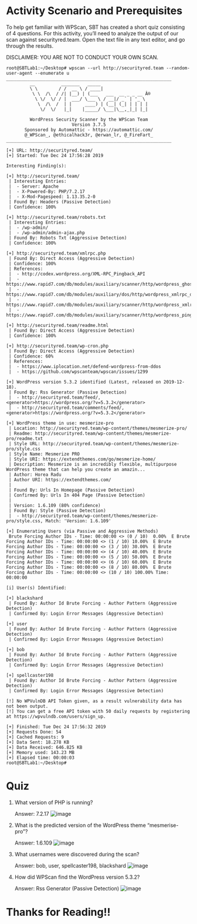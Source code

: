 # Activity Scenario and Prerequisites 
To help get familiar with WPScan, SBT has created a short quiz consisting of 4 questions. For this activity, you’ll need to analyze the output of our scan against securityred.team. Open the text file in any text editor, and go through the results. 

DISCLAIMER: YOU ARE NOT TO CONDUCT YOUR OWN SCAN.
```
root@SBTLab1:~/Desktop# wpscan --url http://securityred.team --random-user-agent --enumerate u
_______________________________________________________________
         __          _______   _____
         \ \        / /  __ \ / ____|
          \ \  /\  / /| |__) | (___   ___  __ _ _ __ Â®
           \ \/  \/ / |  ___/ \___ \ / __|/ _` | '_ \
            \  /\  /  | |     ____) | (__| (_| | | | |
             \/  \/   |_|    |_____/ \___|\__,_|_| |_|

         WordPress Security Scanner by the WPScan Team
                         Version 3.7.5
       Sponsored by Automattic - https://automattic.com/
       @_WPScan_, @ethicalhack3r, @erwan_lr, @_FireFart_
_______________________________________________________________

[+] URL: http://securityred.team/
[+] Started: Tue Dec 24 17:56:28 2019

Interesting Finding(s):

[+] http://securityred.team/
 | Interesting Entries:
 |  - Server: Apache
 |  - X-Powered-By: PHP/7.2.17
 |  - X-Mod-Pagespeed: 1.13.35.2-0
 | Found By: Headers (Passive Detection)
 | Confidence: 100%

[+] http://securityred.team/robots.txt
 | Interesting Entries:
 |  - /wp-admin/
 |  - /wp-admin/admin-ajax.php
 | Found By: Robots Txt (Aggressive Detection)
 | Confidence: 100%

[+] http://securityred.team/xmlrpc.php
 | Found By: Direct Access (Aggressive Detection)
 | Confidence: 100%
 | References:
 |  - http://codex.wordpress.org/XML-RPC_Pingback_API
 |  - https://www.rapid7.com/db/modules/auxiliary/scanner/http/wordpress_ghost_scanner
 |  - https://www.rapid7.com/db/modules/auxiliary/dos/http/wordpress_xmlrpc_dos
 |  - https://www.rapid7.com/db/modules/auxiliary/scanner/http/wordpress_xmlrpc_login
 |  - https://www.rapid7.com/db/modules/auxiliary/scanner/http/wordpress_pingback_access

[+] http://securityred.team/readme.html
 | Found By: Direct Access (Aggressive Detection)
 | Confidence: 100%

[+] http://securityred.team/wp-cron.php
 | Found By: Direct Access (Aggressive Detection)
 | Confidence: 60%
 | References:
 |  - https://www.iplocation.net/defend-wordpress-from-ddos
 |  - https://github.com/wpscanteam/wpscan/issues/1299

[+] WordPress version 5.3.2 identified (Latest, released on 2019-12-18).
 | Found By: Rss Generator (Passive Detection)
 |  - http://securityred.team/feed/, <generator>https://wordpress.org/?v=5.3.2</generator>
 |  - http://securityred.team/comments/feed/, <generator>https://wordpress.org/?v=5.3.2</generator>

[+] WordPress theme in use: mesmerize-pro
 | Location: http://securityred.team/wp-content/themes/mesmerize-pro/
 | Readme: http://securityred.team/wp-content/themes/mesmerize-pro/readme.txt
 | Style URL: http://securityred.team/wp-content/themes/mesmerize-pro/style.css
 | Style Name: Mesmerize PRO
 | Style URI: https://extendthemes.com/go/mesmerize-home/
 | Description: Mesmerize is an incredibly flexible, multipurpose WordPress theme that can help you create an amazin...
 | Author: Horea Radu
 | Author URI: https://extendthemes.com/
 |
 | Found By: Urls In Homepage (Passive Detection)
 | Confirmed By: Urls In 404 Page (Passive Detection)
 |
 | Version: 1.6.109 (80% confidence)
 | Found By: Style (Passive Detection)
 |  - http://securityred.team/wp-content/themes/mesmerize-pro/style.css, Match: 'Version: 1.6.109'

[+] Enumerating Users (via Passive and Aggressive Methods)
 Brute Forcing Author IDs - Time: 00:00:00 <> (0 / 10)  0.00%  E Brute Forcing Author IDs - Time: 00:00:00 <> (1 / 10) 10.00%  E Brute Forcing Author IDs - Time: 00:00:00 <> (3 / 10) 30.00%  E Brute Forcing Author IDs - Time: 00:00:00 <> (4 / 10) 40.00%  E Brute Forcing Author IDs - Time: 00:00:00 <> (5 / 10) 50.00%  E Brute Forcing Author IDs - Time: 00:00:00 <> (6 / 10) 60.00%  E Brute Forcing Author IDs - Time: 00:00:00 <> (8 / 10) 80.00%  E Brute Forcing Author IDs - Time: 00:00:00 <> (10 / 10) 100.00% Time: 00:00:00

[i] User(s) Identified:

[+] blackshard
 | Found By: Author Id Brute Forcing - Author Pattern (Aggressive Detection)
 | Confirmed By: Login Error Messages (Aggressive Detection)

[+] user
 | Found By: Author Id Brute Forcing - Author Pattern (Aggressive Detection)
 | Confirmed By: Login Error Messages (Aggressive Detection)

[+] bob
 | Found By: Author Id Brute Forcing - Author Pattern (Aggressive Detection)
 | Confirmed By: Login Error Messages (Aggressive Detection)

[+] spellcaster198
 | Found By: Author Id Brute Forcing - Author Pattern (Aggressive Detection)
 | Confirmed By: Login Error Messages (Aggressive Detection)

[!] No WPVulnDB API Token given, as a result vulnerability data has not been output.
[!] You can get a free API token with 50 daily requests by registering at https://wpvulndb.com/users/sign_up.

[+] Finished: Tue Dec 24 17:56:32 2019
[+] Requests Done: 54
[+] Cached Requests: 9
[+] Data Sent: 18.278 KB
[+] Data Received: 646.825 KB
[+] Memory used: 143.23 MB
[+] Elapsed time: 00:00:03
root@SBTLab1:~/Desktop#
```
# Quiz
1. What version of PHP is running?
   
   Answer: 7.2.17
   ![image](https://github.com/ZuanAce/Security_BlueTeam_Challenge/assets/147037911/8d2fc04a-a431-4ca6-8c40-c10be56e073c)
   
2. What is the predicted version of the WordPress theme “mesmerise-pro”?

   Answer: 1.6.109
   ![image](https://github.com/ZuanAce/Security_BlueTeam_Challenge/assets/147037911/fa3eb19b-fe77-4eae-b700-af433896301b)

4. What usernames were discovered during the scan?

   Answer: bob, user, spellcaster198, blackshard
   ![image](https://github.com/ZuanAce/Security_BlueTeam_Challenge/assets/147037911/01260906-ee46-4072-8d9f-abb09ca71a51)

6. How did WPScan find the WordPress version 5.3.2?

   Answer: Rss Generator (Passive Detection)
   ![image](https://github.com/ZuanAce/Security_BlueTeam_Challenge/assets/147037911/feffd0bc-7270-47e4-9f5c-8e47a74b3af3)


# Thanks for Reading!!
